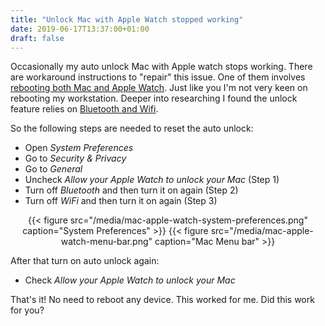 ```yaml
---
title: "Unlock Mac with Apple Watch stopped working"
date: 2019-06-17T13:37:00+01:00
draft: false
---
```


Occasionally my auto unlock Mac with Apple watch stops working. There are workaround instructions to "repair" this issue. One of them involves [rebooting both Mac and Apple Watch](https://www.macobserver.com/tips/quick-tip/apple-watch-stopped-unlocking-mac-fix/). Just like you I'm not very keen on rebooting my workstation. Deeper into researching I found the unlock feature relies on [Bluetooth and Wifi](https://blog.pcrisk.com/mac/12662-auto-unlock-with-apple-watch-not-working-how-to-fix).

So the following steps are needed to reset the auto unlock:

- Open *System Preferences*
- Go to *Security & Privacy*
- Go to *General*
- Uncheck *Allow your Apple Watch to unlock your Mac* (Step 1)
- Turn off *Bluetooth* and then turn it on again (Step 2)
- Turn off *WiFi* and then turn it on again (Step 3)

<center>
{{< figure src="/media/mac-apple-watch-system-preferences.png" caption="System Preferences" >}}
{{< figure src="/media/mac-apple-watch-menu-bar.png" caption="Mac Menu bar" >}}
</center>


After that turn on auto unlock again:

- Check *Allow your Apple Watch to unlock your Mac*

That's it! No need to reboot any device. This worked for me. Did this work for you?

